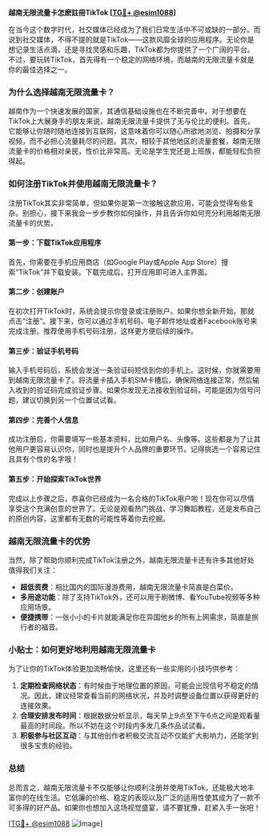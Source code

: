 **越南无限流量卡怎麽註冊TikTok [[TG💪+ @esim1088](https://t.me/s/esim1088)]**

在当今这个数字时代，社交媒体已经成为了我们日常生活中不可或缺的一部分。而说到社交媒体，不得不提的就是TikTok——这款风靡全球的应用程序。无论你是想记录生活点滴，还是寻找灵感和乐趣，TikTok都为你提供了一个广阔的平台。不过，要玩转TikTok，首先得有一个稳定的网络环境，而越南的无限流量卡就是你的最佳选择之一。

### **为什么选择越南无限流量卡？**

越南作为一个快速发展的国家，其通信基础设施也在不断完善中。对于想要在TikTok上大展身手的朋友来说，越南无限流量卡提供了无与伦比的便利。首先，它能够让你随时随地连接到互联网，这意味着你可以随心所欲地浏览、拍摄和分享视频，而不必担心流量耗尽的问题。其次，相较于其他地区的流量套餐，越南无限流量卡的价格相对亲民，性价比非常高。无论是学生党还是上班族，都能轻松负担得起。

### **如何注册TikTok并使用越南无限流量卡？**

注册TikTok其实非常简单，但如果你是第一次接触这款应用，可能会觉得有些复杂。别担心，接下来我会一步步教你如何操作，并且告诉你如何充分利用越南无限流量卡的优势。

#### **第一步：下载TikTok应用程序**

首先，你需要在手机应用商店（如Google Play或Apple App Store）搜索“TikTok”并下载安装。下载完成后，打开应用即可进入主界面。

#### **第二步：创建账户**

在初次打开TikTok时，系统会提示你登录或注册账户。如果你想全新开始，那就点击“注册”。接下来，你可以通过手机号码、电子邮件地址或者Facebook账号来完成注册。推荐使用手机号码注册，这样更方便后续的操作。

#### **第三步：验证手机号码**

输入手机号码后，系统会发送一条验证码短信到你的手机上。这时候，你就需要用到越南无限流量卡了。将流量卡插入手机SIM卡槽后，确保网络连接正常，然后输入收到的验证码完成验证步骤。如果你发现无法接收到验证码，可能是因为信号问题，建议切换到另一个位置试试看。

#### **第四步：完善个人信息**

成功注册后，你需要填写一些基本资料，比如用户名、头像等。这些都是为了让其他用户更容易认识你，同时也是提升个人品牌的重要环节。记得挑选一个容易记住且具有个性的名字哦！

#### **第五步：开始探索TikTok世界**

完成以上步骤之后，恭喜你已经成为一名合格的TikTok用户啦！现在你可以尽情享受这个充满创意的世界了。无论是观看热门挑战、学习舞蹈教程，还是发布自己的原创内容，这里都有无数的可能性等着你去挖掘。

### **越南无限流量卡的优势**

当然，除了帮助你顺利完成TikTok注册之外，越南无限流量卡还有许多其他好处值得我们关注：

- **超低资费**：相比国内的国际漫游费用，越南无限流量卡简直是白菜价。
- **多用途功能**：除了支持TikTok外，还可以用于刷微博、看YouTube视频等多种应用场景。
- **便捷携带**：一张小小的卡片就能满足你在异国他乡的所有上网需求，简直是旅行者的福音。

### **小贴士：如何更好地利用越南无限流量卡**

为了让你的TikTok体验更加流畅愉快，这里还有一些实用的小技巧供参考：

1. **定期检查网络状态**：有时候由于地理位置的原因，可能会出现信号不稳定的情况。因此，建议经常查看当前的网络状况，并及时调整设备位置以获得更好的连接效果。
2. **合理安排发布时间**：根据数据分析显示，每天早上9点至下午6点之间是观看量最高的时间段。所以不妨在这个时段内多发几条作品试试看。
3. **积极参与社区互动**：与其他创作者积极交流互动不仅能扩大影响力，还能学到很多宝贵的经验。

### **总结**

总而言之，越南无限流量卡不仅能够让你顺利注册并使用TikTok，还能极大地丰富你的在线生活。它低廉的价格、稳定的表现以及广泛的适用性使其成为了一款不可多得的好产品。如果你也想加入这场视觉盛宴，请不要犹豫，赶紧入手一张吧！

[[TG💪+ @esim1088](https://t.me/s/esim1088) ![Image](https://i.postimg.cc/4NQfJmqS/Snipaste-2025-05-13-00-14-12.png)]